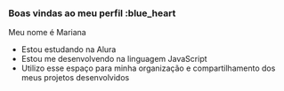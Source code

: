### Boas vindas ao meu perfil :blue_heart


Meu nome é Mariana

- Estou estudando na Alura
- Estou me desenvolvendo na linguagem JavaScript
- Utilizo esse espaço para minha organização e compartilhamento dos meus projetos desenvolvidos

